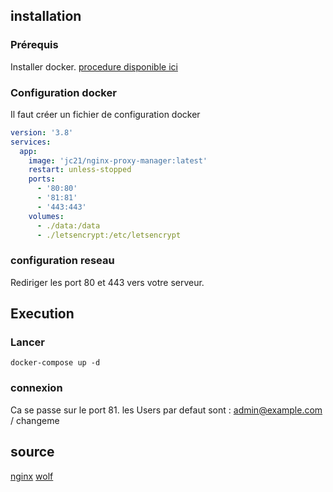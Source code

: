 
## installation
### Prérequis
Installer docker. [procedure disponible ici](2024/docker-sur-debian.html)

### Configuration docker

Il faut créer un fichier de configuration docker

~~~yaml
version: '3.8'
services:
  app:
    image: 'jc21/nginx-proxy-manager:latest'
    restart: unless-stopped
    ports:
      - '80:80'
      - '81:81'
      - '443:443'
    volumes:
      - ./data:/data
      - ./letsencrypt:/etc/letsencrypt
~~~

### configuration reseau

Rediriger les port 80 et 443 vers votre serveur.

## Execution

### Lancer

~~~shell
docker-compose up -d
~~~

### connexion

Ca se passe sur le port 81. les Users par defaut sont : admin@example.com / changeme



## source
[nginx](https://nginxproxymanager.com/guide/#quick-setup)
[wolf](https://www.youtube.com/watch?v=qlcVx-k-02E&t=321s)